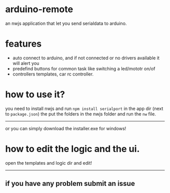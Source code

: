 # arduino-remote

an nwjs application that let you send serialdata to arduino.

# features
* auto connect to arduino, and if not connected or no drivers available it will alert you
* predefind buttons for common task like switching a led/mototr on/of 
* controllers templates, car rc controller.

# how to use it?
you need to install nwjs and run `npm install serialport` in the app dir (next to `package.json`) the put the folders in the nwjs folder
and run the  `nw` file.
<hr>
or you can simply download the installer.exe for windows!

# how to edit the logic and the ui.

open the templates and logic dir and edit!

<hr>

## if you have any problem submit an issue
